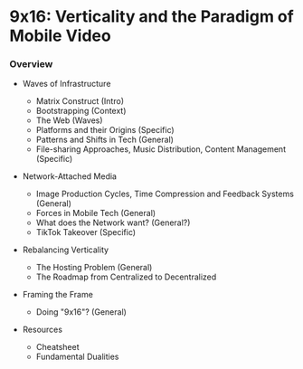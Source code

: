 # 9x16: Verticality and the Paradigm of Mobile Video

### Overview

- Waves of Infrastructure
  - Matrix Construct (Intro)
  - Bootstrapping (Context)
  - The Web (Waves)
  - Platforms and their Origins (Specific)
  - Patterns and Shifts in Tech (General)
  - File-sharing Approaches, Music Distribution, Content Management (Specific)


- Network-Attached Media
  - Image Production Cycles, Time Compression and Feedback Systems (General)
  - Forces in Mobile Tech (General)
  - What does the Network want? (General?)
  - TikTok Takeover (Specific)


- Rebalancing Verticality
  - The Hosting Problem (General)
  - The Roadmap from Centralized to Decentralized

- Framing the Frame
  - Doing "9x16"? (General)

- Resources
  - Cheatsheet
  - Fundamental Dualities
